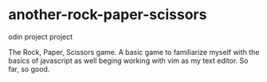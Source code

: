 # another-rock-paper-scissors
odin project project

The Rock, Paper, Scissors game. A basic game to familiarize myself with the basics of javascript as well beging working with vim as my text editor. So far, so good.
